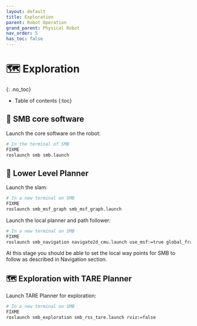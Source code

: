 ```yaml
---
layout: default
title: Exploration
parent: Robot Operation
grand_parent: Physical Robot
nav_order: 5
has_toc: false
---
```


# 🗺️ Exploration

{: .no_toc}

* Table of contents
{:toc}

## 🛞 SMB core software
Launch the core software on the robot:
```bash
# In the terminal of SMB
FIXME
roslaunch smb smb.launch
```

## 🧭 Lower Level Planner
Launch the slam:
```bash
# In a new terminal on SMB
FIXME
roslaunch smb_msf_graph smb_msf_graph.launch
```

Launch the local planner and path follower:
```bash
# In a new terminal on SMB
FIXME
roslaunch smb_navigation navigate2d_cmu.launch use_msf:=true global_frame:=world_graph_msf state_estimation_topic:=/transformed_odom launch_far_planner:=false
```

At this stage you should be able to set the local way points for SMB to follow as described in Navigation section.

## 🗺️ Exploration with TARE Planner

Launch TARE Planner for exploration:
```bash
# In a new terminal on SMB
FIXME
roslaunch smb_exploration smb_rss_tare.launch rviz:=false
```